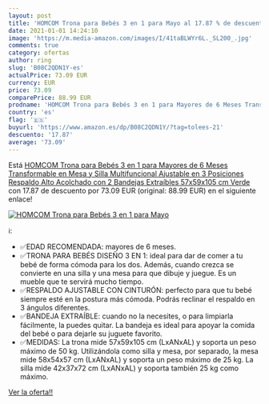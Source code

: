 ```yaml
---
layout: post
title: 'HOMCOM Trona para Bebés 3 en 1 para Mayo al 17.87 % de descuento'
date: 2021-01-01 14:24:10
image: 'https://m.media-amazon.com/images/I/41taBLWYr6L._SL200_.jpg'
comments: true
category: ofertas
author: ring
slug: 'B08C2QDN1Y-es'
actualPrice: 73.09 EUR
currency: EUR
price: 73.09
comparePrice: 88.99 EUR
prodname: 'HOMCOM Trona para Bebés 3 en 1 para Mayores de 6 Meses Transformable en Mesa y Silla Multifuncional Ajustable en 3 Posiciones Respaldo Alto Acolchado con 2 Bandejas Extraíbles 57x59x105 cm Verde'
country: 'es'
flag: '🇪🇸'
buyurl: 'https://www.amazon.es/dp/B08C2QDN1Y/?tag=tolees-21'
descuento: '17.87'
average: '73.09'
---
```


Está [HOMCOM Trona para Bebés 3 en 1 para Mayores de 6 Meses Transformable en Mesa y Silla Multifuncional Ajustable en 3 Posiciones Respaldo Alto Acolchado con 2 Bandejas Extraíbles 57x59x105 cm Verde](https://www.amazon.es/dp/B08C2QDN1Y/?tag=tolees-21) con 17.87 de descuento por 73.09 EUR (original: 88.99 EUR) en el siguiente enlace!

[![HOMCOM Trona para Bebés 3 en 1 para Mayo](https://m.media-amazon.com/images/I/41taBLWYr6L._SL200_.jpg)](https://www.amazon.es/dp/B08C2QDN1Y/?tag=tolees-21)

ℹ️:

- ✅EDAD RECOMENDADA: mayores de 6 meses.
- ✅TRONA PARA BEBÉS DISEÑO 3 EN 1: ideal para dar de comer a tu bebé de forma cómoda para los dos. Además, cuando crezca se convierte en una silla y una mesa para que dibuje y juegue. Es un mueble que te servirá mucho tiempo.
- ✅RESPALDO AJUSTABLE CON CINTURÓN: perfecto para que tu bebé siempre esté en la postura más cómoda. Podrás reclinar el respaldo en 3 ángulos diferentes.
- ✅BANDEJA EXTRAÍBLE: cuando no la necesites, o para limpiarla fácilmente, la puedes quitar. La bandeja es ideal para apoyar la comida del bebé o para dejarle su juguete favorito.
- ✅MEDIDAS: La trona mide 57x59x105 cm (LxANxAL) y soporta un peso máximo de 50 kg. Utilizándola como silla y mesa, por separado, la mesa mide 58x54x57 cm (LxANxAL) y soporta un peso máximo de 25 kg. La silla mide 42x37x72 cm (LxANxAL) y soporta también 25 kg como máximo.

[Ver la oferta!!](https://www.amazon.es/dp/B08C2QDN1Y/?tag=tolees-21)
